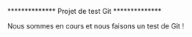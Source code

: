 ************** Projet de test Git **************

Nous sommes en cours et nous faisons un test de Git !